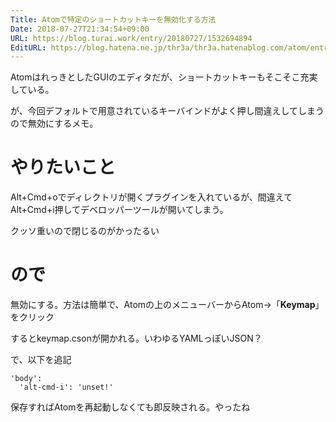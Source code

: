 ```yaml
---
Title: Atomで特定のショートカットキーを無効化する方法
Date: 2018-07-27T21:34:54+09:00
URL: https://blog.turai.work/entry/20180727/1532694894
EditURL: https://blog.hatena.ne.jp/thr3a/thr3a.hatenablog.com/atom/entry/10257846132605135490
---
```


AtomはれっきとしたGUIのエディタだが、ショートカットキーもそこそこ充実している。

が、今回デフォルトで用意されているキーバインドがよく押し間違えしてしまうので無効にするメモ。

# やりたいこと

Alt+Cmd+oでディレクトリが開くプラグインを入れているが、間違えてAlt+Cmd+i押してデベロッパーツールが開いてしまう。

クッソ重いので閉じるのがかったるい

# ので

無効にする。方法は簡単で、Atomの上のメニューバーからAtom→「**Keymap**」をクリック

するとkeymap.csonが開かれる。いわゆるYAMLっぽいJSON？

で、以下を追記


```
'body':
  'alt-cmd-i': 'unset!'
```

保存すればAtomを再起動しなくても即反映される。やったね
